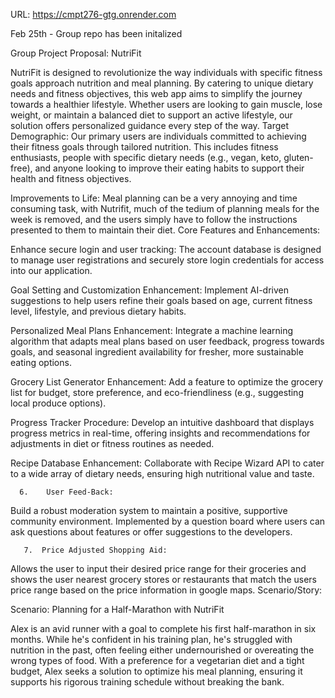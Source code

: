 URL: https://cmpt276-gtg.onrender.com

Feb 25th - Group repo has been initalized

Group Project Proposal: NutriFit



NutriFit is designed to revolutionize the way individuals with specific fitness goals approach nutrition and meal planning. By catering to unique dietary needs and fitness objectives, this web app aims to simplify the journey towards a healthier lifestyle. Whether users are looking to gain muscle, lose weight, or maintain a balanced diet to support an active lifestyle, our solution offers personalized guidance every step of the way. 
Target Demographic:
Our primary users are individuals committed to achieving their fitness goals through tailored nutrition. This includes fitness enthusiasts, people with specific dietary needs (e.g., vegan, keto, gluten-free), and anyone looking to improve their eating habits to support their health and fitness objectives.

Improvements to Life:
Meal planning can be a very annoying and time consuming task, with Nutrifit, much of the tedium of planning meals for the week is removed, and the users simply have to follow the instructions presented to them to maintain their diet.
Core Features and Enhancements:

Enhance secure login and user tracking:
The account database is designed to manage user registrations and securely store login credentials for access into our application.

Goal Setting and Customization Enhancement:
 Implement AI-driven suggestions to help users refine their goals based on age, current fitness level, lifestyle, and previous dietary habits.

Personalized Meal Plans Enhancement:
Integrate a machine learning algorithm that adapts meal plans based on user feedback, progress towards goals, and seasonal ingredient availability for fresher, more sustainable eating options.

Grocery List Generator Enhancement:
 Add a feature to optimize the grocery list for budget, store preference, and eco-friendliness (e.g., suggesting local produce options).

Progress Tracker Procedure:
 Develop an intuitive dashboard that displays progress metrics in real-time, offering insights and recommendations for adjustments in diet or fitness routines as needed.

Recipe Database Enhancement:
Collaborate with Recipe Wizard API to cater to a wide array of dietary needs, ensuring high nutritional value and taste.

      6. 	User Feed-Back: 
Build a robust moderation system to maintain a positive, supportive community environment. Implemented by a question board where users can ask questions about features or offer suggestions to the developers.

       7.  Price Adjusted Shopping Aid:
Allows the user to input their desired price range for their groceries and shows the user nearest grocery stores or restaurants that match the users price range based on the price information in google maps.
Scenario/Story:

Scenario: Planning for a Half-Marathon with NutriFit


Alex is an avid runner with a goal to complete his first half-marathon in six months. While he's confident in his training plan, he's struggled with nutrition in the past, often feeling either undernourished or overeating the wrong types of food. With a preference for a vegetarian diet and a tight budget, Alex seeks a solution to optimize his meal planning, ensuring it supports his rigorous training schedule without breaking the bank.
